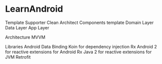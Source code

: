 # LearnAndroid
Template Supporter Clean Architect Components template
Domain Layer
Data Layer
App Layer

Architecture
MVVM

Libraries
Android Data Binding
Koin for dependency injection
Rx Android 2 for reactive extensions for Android
Rx Java 2 for reactive extensions for JVM
Retrofit

